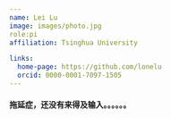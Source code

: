 ```yaml
---
name: Lei Lu
image: images/photo.jpg
role:pi
affiliation: Tsinghua University 

links:
  home-page: https://github.com/lonelu
  orcid: 0000-0001-7097-1505
---
```


#### 拖延症，还没有来得及输入。。。。。。
